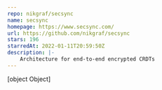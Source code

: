 ```yaml
---
repo: nikgraf/secsync
name: secsync
homepage: https://www.secsync.com/
url: https://github.com/nikgraf/secsync
stars: 196
starredAt: 2022-01-11T20:59:50Z
description: |-
    Architecture for end-to-end encrypted CRDTs
---
```


[object Object]
